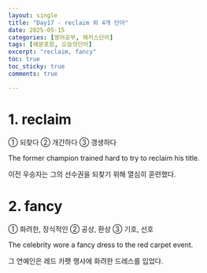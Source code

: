 ```yaml
---
layout: single
title: "Day17 - reclaim 외 4개 단어"
date: 2025-05-15
categories: [영어공부, 해커스단어]
tags: [예문포함, 오늘의단어]
excerpt: "reclaim, fancy"
toc: true
toc_sticky: true
comments: true

---
```


# 1. reclaim
① 되찾다 ② 개간하다 ③ 갱생하다

The former champion trained hard to try to reclaim his title.

이전 우승자는 그의 선수권을 되찾기 위해 열심히 훈련했다.


# 2. fancy
① 화려한, 장식적인 ② 공상, 환상 ③ 기호, 선호

The celebrity wore a fancy dress to the red carpet event.

그 연예인은 레드 카펫 행사에 화려한 드레스를 입었다.

